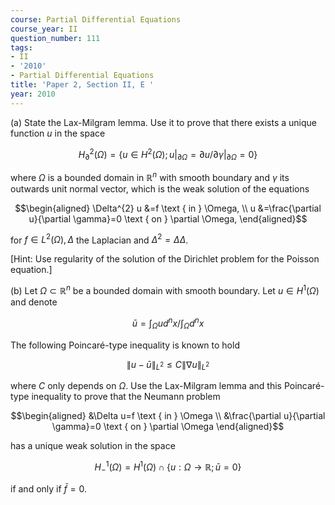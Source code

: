 ```yaml
---
course: Partial Differential Equations
course_year: II
question_number: 111
tags:
- II
- '2010'
- Partial Differential Equations
title: 'Paper 2, Section II, E '
year: 2010
---
```




(a) State the Lax-Milgram lemma. Use it to prove that there exists a unique function $u$ in the space

$$H_{\partial}^{2}(\Omega)=\left\{u \in H^{2}(\Omega) ;\left.u\right|_{\partial \Omega}=\partial u /\left.\partial \gamma\right|_{\partial \Omega}=0\right\}$$

where $\Omega$ is a bounded domain in $\mathbb{R}^{n}$ with smooth boundary and $\gamma$ its outwards unit normal vector, which is the weak solution of the equations

$$\begin{aligned}
\Delta^{2} u &=f \text { in } \Omega, \\
u &=\frac{\partial u}{\partial \gamma}=0 \text { on } \partial \Omega,
\end{aligned}$$

for $f \in L^{2}(\Omega), \Delta$ the Laplacian and $\Delta^{2}=\Delta \Delta$.

[Hint: Use regularity of the solution of the Dirichlet problem for the Poisson equation.]

(b) Let $\Omega \subset \mathbb{R}^{n}$ be a bounded domain with smooth boundary. Let $u \in H^{1}(\Omega)$ and denote

$$\bar{u}=\int_{\Omega} u d^{n} x / \int_{\Omega} d^{n} x$$

The following Poincaré-type inequality is known to hold

$$\|u-\bar{u}\|_{L^{2}} \leqslant C\|\nabla u\|_{L^{2}}$$

where $C$ only depends on $\Omega$. Use the Lax-Milgram lemma and this Poincaré-type inequality to prove that the Neumann problem

$$\begin{aligned}
&\Delta u=f \text { in } \Omega \\
&\frac{\partial u}{\partial \gamma}=0 \text { on } \partial \Omega
\end{aligned}$$

has a unique weak solution in the space

$$H_{-}^{1}(\Omega)=H^{1}(\Omega) \cap\{u: \Omega \rightarrow \mathbb{R} ; \bar{u}=0\}$$

if and only if $\bar{f}=0$.